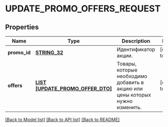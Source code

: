 # UPDATE_PROMO_OFFERS_REQUEST

## Properties
Name | Type | Description | Notes
------------ | ------------- | ------------- | -------------
**promo_id** | [**STRING_32**](STRING_32.md) | Идентификатор акции. | [default to null]
**offers** | [**LIST [UPDATE_PROMO_OFFER_DTO]**](UpdatePromoOfferDTO.md) | Товары, которые необходимо добавить в акцию или цены которых нужно изменить. | [default to null]

[[Back to Model list]](../README.md#documentation-for-models) [[Back to API list]](../README.md#documentation-for-api-endpoints) [[Back to README]](../README.md)


